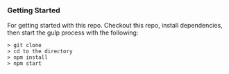 ### Getting Started

For getting started with this repo. Checkout this repo, install dependencies, then start the gulp process with the following:

```
> git clone
> cd to the directory
> npm install
> npm start
```
